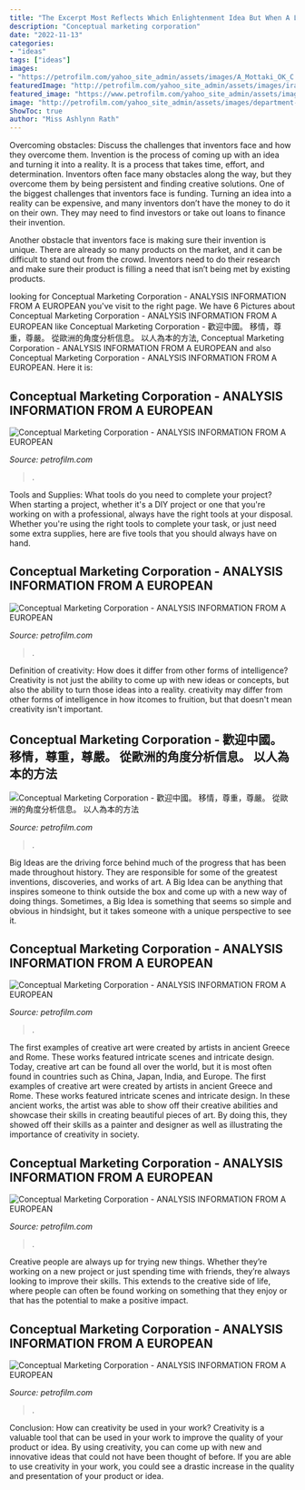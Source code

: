 ```yaml
---
title: "The Excerpt Most Reflects Which Enlightenment Idea But When A Long Train Of Abuses - Conceptual Marketing Corporation"
description: "Conceptual marketing corporation"
date: "2022-11-13"
categories:
- "ideas"
tags: ["ideas"]
images:
- "https://petrofilm.com/yahoo_site_admin/assets/images/A_Mottaki_OK_C.234223056_std.jpg"
featuredImage: "http://petrofilm.com/yahoo_site_admin/assets/images/irans_ambasade_oslo_B.15930159_std.jpg"
featured_image: "https://www.petrofilm.com/yahoo_site_admin/assets/images/gerasimov.1912826_std.jpg"
image: "http://petrofilm.com/yahoo_site_admin/assets/images/department-of-justice-logo-png-transparentC.3040505_std.png"
ShowToc: true
author: "Miss Ashlynn Rath"
---
```



Overcoming obstacles: Discuss the challenges that inventors face and how they overcome them.
Invention is the process of coming up with an idea and turning it into a reality. It is a process that takes time, effort, and determination. Inventors often face many obstacles along the way, but they overcome them by being persistent and finding creative solutions.
One of the biggest challenges that inventors face is funding. Turning an idea into a reality can be expensive, and many inventors don’t have the money to do it on their own. They may need to find investors or take out loans to finance their invention.

Another obstacle that inventors face is making sure their invention is unique. There are already so many products on the market, and it can be difficult to stand out from the crowd. Inventors need to do their research and make sure their product is filling a need that isn’t being met by existing products.

	

		
looking for Conceptual Marketing Corporation - ANALYSIS INFORMATION FROM A EUROPEAN you've visit to the right page. We have 6 Pictures about Conceptual Marketing Corporation - ANALYSIS INFORMATION FROM A EUROPEAN like Conceptual Marketing Corporation - 歡迎中國。 移情，尊重，尊嚴。 從歐洲的角度分析信息。 以人為本的方法, Conceptual Marketing Corporation - ANALYSIS INFORMATION FROM A EUROPEAN and also Conceptual Marketing Corporation - ANALYSIS INFORMATION FROM A EUROPEAN. Here it is:
		
    
## Conceptual Marketing Corporation - ANALYSIS INFORMATION FROM A EUROPEAN

<img loading=lazy src="https://www.petrofilm.com/yahoo_site_admin/assets/images/gerasimov.1912826_std.jpg" onerror="this.onerror=null;this.src='https://tse4.mm.bing.net/th?id=OIP.mB_tk0kf_kF505x7VsaCygHaEK&amp;pid=15.1';" alt="Conceptual Marketing Corporation - ANALYSIS INFORMATION FROM A EUROPEAN">

_Source: petrofilm.com_

>. 

	

Tools and Supplies: What tools do you need to complete your project?
When starting a project, whether it's a DIY project or one that you're working on with a professional, always have the right tools at your disposal. Whether you're using the right tools to complete your task, or just need some extra supplies, here are five tools that you should always have on hand.

    
## Conceptual Marketing Corporation - ANALYSIS INFORMATION FROM A EUROPEAN

<img loading=lazy src="http://petrofilm.com/yahoo_site_admin/assets/images/department-of-justice-logo-png-transparentC.3040505_std.png" onerror="this.onerror=null;this.src='https://tse1.mm.bing.net/th?id=OIP.fBmuoZvCiNWimSsVM2n2sAAAAA&amp;pid=15.1';" alt="Conceptual Marketing Corporation - ANALYSIS INFORMATION FROM A EUROPEAN">

_Source: petrofilm.com_

>. 

	

Definition of creativity: How does it differ from other forms of intelligence?
Creativity is not just the ability to come up with new ideas or concepts, but also the ability to turn those ideas into a reality. creativity may differ from other forms of intelligence in how itcomes to fruition, but that doesn't mean creativity isn't important.

    
## Conceptual Marketing Corporation - 歡迎中國。 移情，尊重，尊嚴。 從歐洲的角度分析信息。 以人為本的方法

<img loading=lazy src="https://petrofilm.com/yahoo_site_admin/assets/images/A_Mottaki_OK_C.234223056_std.jpg" onerror="this.onerror=null;this.src='https://tse4.mm.bing.net/th?id=OIP.ePUYfA6N00StrxNCnrETTQHaFM&amp;pid=15.1';" alt="Conceptual Marketing Corporation - 歡迎中國。 移情，尊重，尊嚴。 從歐洲的角度分析信息。 以人為本的方法">

_Source: petrofilm.com_

>. 

	

Big Ideas are the driving force behind much of the progress that has been made throughout history. They are responsible for some of the greatest inventions, discoveries, and works of art. A Big Idea can be anything that inspires someone to think outside the box and come up with a new way of doing things. Sometimes, a Big Idea is something that seems so simple and obvious in hindsight, but it takes someone with a unique perspective to see it.

    
## Conceptual Marketing Corporation - ANALYSIS INFORMATION FROM A EUROPEAN

<img loading=lazy src="https://petrofilm.com/yahoo_site_admin/assets/images/567465c872d08jpg.23621730_std.png" onerror="this.onerror=null;this.src='https://tse1.mm.bing.net/th?id=OIP.ZE4PLcvw32Xjd7T_IUbCXAHaD4&amp;pid=15.1';" alt="Conceptual Marketing Corporation - ANALYSIS INFORMATION FROM A EUROPEAN">

_Source: petrofilm.com_

>. 

	

The first examples of creative art were created by artists in ancient Greece and Rome. These works featured intricate scenes and intricate design. Today, creative art can be found all over the world, but it is most often found in countries such as China, Japan, India, and Europe.
The first examples of creative art were created by artists in ancient Greece and Rome. These works featured intricate scenes and intricate design. In these ancient works, the artist was able to show off their creative abilities and showcase their skills in creating beautiful pieces of art. By doing this, they showed off their skills as a painter and designer as well as illustrating the importance of creativity in society.

    
## Conceptual Marketing Corporation - ANALYSIS INFORMATION FROM A EUROPEAN

<img loading=lazy src="http://petrofilm.com/yahoo_site_admin/assets/images/irans_ambasade_oslo_B.15930159_std.jpg" onerror="this.onerror=null;this.src='https://tse3.mm.bing.net/th?id=OIP.7XydsOGOdexdBT3Xgmw8pwHaE0&amp;pid=15.1';" alt="Conceptual Marketing Corporation - ANALYSIS INFORMATION FROM A EUROPEAN">

_Source: petrofilm.com_

>. 

	

Creative people are always up for trying new things. Whether they’re working on a new project or just spending time with friends, they’re always looking to improve their skills. This extends to the creative side of life, where people can often be found working on something that they enjoy or that has the potential to make a positive impact.

    
## Conceptual Marketing Corporation - ANALYSIS INFORMATION FROM A EUROPEAN

<img loading=lazy src="http://petrofilm.com/yahoo_site_admin/assets/images/002.247234707_std.png" onerror="this.onerror=null;this.src='https://tse4.mm.bing.net/th?id=OIP.2Y9koJjg7rUHRYB6f36sRwHaG6&amp;pid=15.1';" alt="Conceptual Marketing Corporation - ANALYSIS INFORMATION FROM A EUROPEAN">

_Source: petrofilm.com_

>. 

	

Conclusion: How can creativity be used in your work?
Creativity is a valuable tool that can be used in your work to improve the quality of your product or idea. By using creativity, you can come up with new and innovative ideas that could not have been thought of before. If you are able to use creativity in your work, you could see a drastic increase in the quality and presentation of your product or idea.

